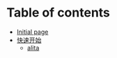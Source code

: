 # Table of contents

* [Initial page](README.md)
* [快速开始](hello-world/README.md)
  * [alita](hello-world/alita.md)

